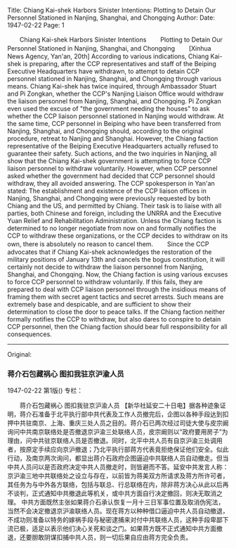 Title: Chiang Kai-shek Harbors Sinister Intentions: Plotting to Detain Our Personnel Stationed in Nanjing, Shanghai, and Chongqing
Author:
Date: 1947-02-22
Page: 1

　　Chiang Kai-shek Harbors Sinister Intentions
　　Plotting to Detain Our Personnel Stationed in Nanjing, Shanghai, and Chongqing
　　[Xinhua News Agency, Yan'an, 20th] According to various indications, Chiang Kai-shek is preparing, after the CCP representatives and staff of the Beiping Executive Headquarters have withdrawn, to attempt to detain CCP personnel stationed in Nanjing, Shanghai, and Chongqing through various means. Chiang Kai-shek has twice inquired, through Ambassador Stuart and Pi Zongkan, whether the CCP's Nanjing Liaison Office would withdraw the liaison personnel from Nanjing, Shanghai, and Chongqing. Pi Zongkan even used the excuse of "the government needing the houses" to ask whether the CCP liaison personnel stationed in Nanjing would withdraw. At the same time, CCP personnel in Beiping who have been transferred from Nanjing, Shanghai, and Chongqing should, according to the original procedure, retreat to Nanjing and Shanghai. However, the Chiang faction representative of the Beiping Executive Headquarters actually refused to guarantee their safety. Such actions, and the two inquiries in Nanjing, all show that the Chiang Kai-shek government is attempting to force CCP liaison personnel to withdraw voluntarily. However, when CCP personnel asked whether the government had decided that CCP personnel should withdraw, they all avoided answering. The CCP spokesperson in Yan'an stated: The establishment and existence of the CCP liaison offices in Nanjing, Shanghai, and Chongqing were previously requested by both Chiang and the US, and permitted by Chiang. Their task is to liaise with all parties, both Chinese and foreign, including the UNRRA and the Executive Yuan Relief and Rehabilitation Administration. Unless the Chiang faction is determined to no longer negotiate from now on and formally notifies the CCP to withdraw these organizations, or the CCP decides to withdraw on its own, there is absolutely no reason to cancel them.
　　Since the CCP advocates that if Chiang Kai-shek acknowledges the restoration of the military positions of January 13th and cancels the bogus constitution, it will certainly not decide to withdraw the liaison personnel from Nanjing, Shanghai, and Chongqing. Now, the Chiang faction is using various excuses to force CCP personnel to withdraw voluntarily. If this fails, they are prepared to deal with CCP liaison personnel through the insidious means of framing them with secret agent tactics and secret arrests. Such means are extremely base and despicable, and are sufficient to show their determination to close the door to peace talks. If the Chiang faction neither formally notifies the CCP to withdraw, but also dares to conspire to detain CCP personnel, then the Chiang faction should bear full responsibility for all consequences.



<hr /> 

Original: 


### 蒋介石包藏祸心  图扣我驻京沪渝人员

1947-02-22
第1版()
专栏：

　　蒋介石包藏祸心
    图扣我驻京沪渝人员
    【新华社延安二十日电】据各种迹象证明，蒋介石准备于北平执行部中共代表及工作人员撤完后，企图以各种手段达到扣押中共驻南京、上海、重庆三处人员之目的。蒋介石已两次经过司徒大使与皮宗阚询问中共南京联络处是否撤退京沪渝三处联络人员，皮宗阚则以“政府要用房子”为理由，问中共驻京联络人员是否撤退。同时，北平中共人员有自京沪渝三处调用者，按原定手续应向京沪撤退；乃北平执行部蒋方代表竟拒绝保证他们安全。似此行动，及南京两次询问，都显出蒋介石政府企图逼迫中共联络人员自动撤走。但当中共人员问以是否政府决定中共人员撤走时，则皆避而不答。延安中共发言人称：京沪渝三地中共联络处之设立与存在，以前皆为蒋美双方所请求及蒋方所许可者，其任务为与中外各方联络，包括与联总、行总联络在内，除非蒋方决心从此以后再不谈判，正式通知中共撤退此等机关，或中共方面自行决定撤回，则决无取消之理。
    中共方面既然主张如果蒋介石承认恢复一月十三日军事位置及取消伪宪法，当然不会决定撤退京沪渝联络人员。现在蒋方以种种借口逼迫中共人员自动撤退，不成功则准备以特务的嫁祸手段与秘密逮捕来对付中共联络人员，这种手段卑鄙下流已极，适足以表示他们决心关死和谈之门。如果蒋方既不正式通知中共方面撤退，还要胆敢阴谋扣捕中共人员，则一切后果自应由蒋方完全负责。
